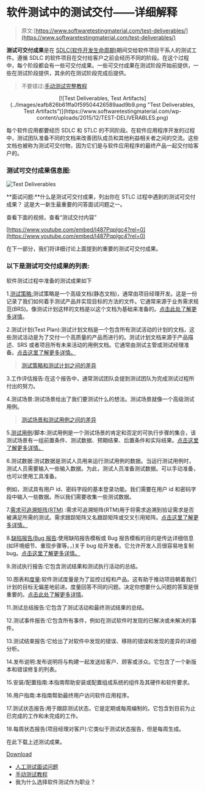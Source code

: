 # 软件测试中的测试交付——详细解释

> 原文:[https://www.softwaretestingmaterial.com/test-deliverables/](https://www.softwaretestingmaterial.com/test-deliverables/)

**测试可交付成果**是在 [SDLC(软件开发生命周期)](https://www.softwaretestingmaterial.com/sdlc-software-development-life-cycle/)期间交给软件项目干系人的测试工件。遵循 SDLC 的软件项目在交付给客户之前会经历不同的阶段。在这个过程中，每个阶段都会有一些可交付成果。一些可交付成果在测试阶段开始前提供，一些在测试阶段提供，其余的在测试阶段完成后提供。

> 不要错过:[手动测试完整教程](https://www.softwaretestingmaterial.com/manual-testing-tutorial/)

<center>[![Test Deliverables, Test Artifacts](../Images/eafb826b61ffa0f59504426589aad9b9.png "Test Deliverables, Test Artifacts")](https://www.softwaretestingmaterial.com/wp-content/uploads/2015/12/TEST-DELIVERABLES.png)</center>

每个软件应用都要经历 SDLC 和 STLC 的不同阶段。在软件应用程序开发的过程中，测试团队准备不同的文档来改善团队成员和其他利益相关者之间的交流。这些文档也被称为测试可交付物，因为它们是与软件应用程序的最终产品一起交付给客户的。

### 测试可交付成果信息图:

![Test Deliverables](../Images/143c09b7363296f522f8cff1a1d624be.png)

**面试问题:**什么是测试可交付成果，列出你在 STLC 过程中遇到的测试可交付成果？
这是大一新生最重要的问答面试问题之一。

查看下面的视频，查看“测试交付内容”

[https://www.youtube.com/embed/I487PqpIgc4?rel=0](https://www.youtube.com/embed/I487PqpIgc4?rel=0)

在下一部分，我们将详细讨论上面提到的重要的测试可交付成果。

### 以下是测试可交付成果的列表:

软件测试过程中准备的测试成果如下

1.[测试策略:](https://www.softwaretestingmaterial.com/test-strategy/)测试策略是一个高级文档(静态文档)，通常由项目经理开发。这是一份记录了我们如何着手测试产品并实现目标的方法的文件。它通常来源于业务需求规范(BRS)。像测试计划这样的文档是以这个文档为基础来准备的。[点击此处了解更多详情](https://www.softwaretestingmaterial.com/test-strategy/)。

2.测试计划(Test Plan):测试计划文档是一个包含所有测试活动的计划的文档，这些测试活动是为了交付一个高质量的产品而进行的。测试计划文档来源于产品描述、SRS 或者项目所有未来活动的用例文档。它通常由测试主管或测试经理准备。[点击这里了解更多详情。](https://www.softwaretestingmaterial.com/test-plan-template/)

> [测试策略和测试计划之间的差异](https://www.softwaretestingmaterial.com/test-strategy-vs-test-plan/)

3.工作评估报告:在这个报告中，通常测试团队会提到测试团队为完成测试过程所付出的努力。

4.测试场景:测试场景给出了我们要测试什么的想法。测试场景就像一个高级测试用例。

> [测试场景和测试用例之间的差异](https://www.softwaretestingmaterial.com/test-scenario-vs-test-case/)

5.[测试用例](https://www.softwaretestingmaterial.com/test-case-template-with-explanation/)/脚本:测试用例是一个测试场景的肯定和否定的可执行步骤的集合，该测试场景有一组前置条件、测试数据、预期结果、后置条件和实际结果。[点击这里了解更多详情。](https://www.softwaretestingmaterial.com/test-case-template-with-explanation/)

6.测试数据:测试数据是测试人员用来运行测试用例的数据。当运行测试用例时，测试人员需要输入一些输入数据。为此，测试人员准备测试数据。可以手动准备，也可以使用工具准备。

例如，测试具有用户 id、密码字段的基本登录功能。我们需要在用户 id 和密码字段中输入一些数据。所以我们需要收集一些测试数据。

7.[需求可追溯矩阵(RTM)](https://www.softwaretestingmaterial.com/requirements-traceability-matrix/) :需求可追溯矩阵(RTM)用于将需求追溯到验证需求是否被满足所需的测试。需求跟踪矩阵又名跟踪矩阵或交叉引用矩阵。[点击这里了解更多详情。](https://www.softwaretestingmaterial.com/requirements-traceability-matrix/)

8.[缺陷报告/Bug 报告](https://www.softwaretestingmaterial.com/bug-report-template/):使用缺陷报告模板或 Bug 报告模板的目的是传达详细信息(如环境细节、重现步骤等。，)关于 bug 给开发者。它允许开发人员很容易地复制 bug。[点击这里了解更多详情。](https://www.softwaretestingmaterial.com/bug-report-template/)

9.测试执行报告:它包含测试结果和测试执行活动的总结。

10.图表和[度量](https://www.softwaretestingmaterial.com/test-metrics/):软件测试度量是为了监控过程和产品。这有助于推动项目朝着我们计划的目标无偏差地前进。度量回答不同的问题。决定你想要什么问题的答案是很重要的。[点击此处了解更多详情](https://www.softwaretestingmaterial.com/test-metrics/)。

11.测试总结报告:它包含了测试活动和最终测试结果的总结。

12.测试事件报告:它包含所有事件，例如在测试软件时发现的已解决或未解决的事件。

13.测试结束报告:它给出了对软件中发现的错误、移除的错误和发现的差异的详细分析。

14.发布说明:发布说明将与构建一起发送给客户、顾客或涉众。它包含了一个新版本和错误修复的列表。

15.安装/配置指南:本指南帮助安装或配置组成系统的组件及其硬件和软件要求。

16.用户指南:本指南帮助最终用户访问软件应用程序。

17.测试状态报告:用于跟踪测试状态。它是定期或每周编制的。它包含到目前为止已完成的工作和未完成的工作。

18.每周状态报告(项目经理对客户):它类似于测试状态报告，但是每周生成。

在此下载上述测试成果。

[Download](http://bit.ly/ResourceDownload) 

*   [人工测试面试问题](https://www.softwaretestingmaterial.com/100-software-testing-interview-questions/)
*   [手动测试教程](https://www.softwaretestingmaterial.com/manual-testing-tutorial/)
*   我为什么选择软件测试作为职业？